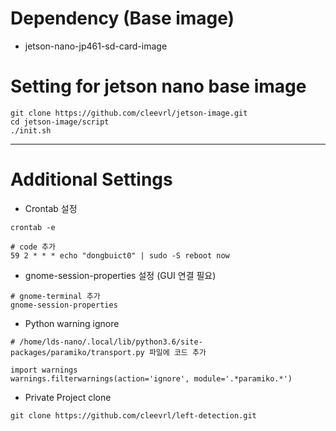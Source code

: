 # Dependency (Base image)
* jetson-nano-jp461-sd-card-image

# Setting for jetson nano base image

```
git clone https://github.com/cleevrl/jetson-image.git
cd jetson-image/script
./init.sh
```

---

# Additional Settings

* Crontab 설정
```
crontab -e

# code 추가
59 2 * * * echo "dongbuict0" | sudo -S reboot now
```

* gnome-session-properties 설정 (GUI 연결 필요)
```
# gnome-terminal 추가
gnome-session-properties
```

* Python warning ignore
```
# /home/lds-nano/.local/lib/python3.6/site-packages/paramiko/transport.py 파일에 코드 추가

import warnings
warnings.filterwarnings(action='ignore', module='.*paramiko.*')
```

* Private Project clone
```
git clone https://github.com/cleevrl/left-detection.git
```
